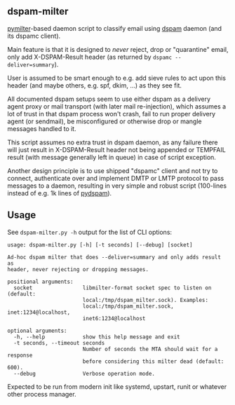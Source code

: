 dspam-milter
--------------------

[pymilter](http://www.bmsi.com/python/milter.html)-based daemon script to
classify email using [dspam](http://dspam.sourceforge.net/) daemon (and its
dspamc client).

Main feature is that it is designed to *never* reject, drop or "quarantine"
email, only add X-DSPAM-Result header (as returned by `dspamc --deliver=summary`).

User is assumed to be smart enough to e.g. add sieve rules to act upon this
header (and maybe others, e.g. spf, dkim, ...) as they see fit.

All documented dspam setups seem to use either dspam as a delivery agent proxy
or mail transport (with later mail re-injection), which assumes a lot of trust
in that dspam process won't crash, fail to run proper delivery agent (or
sendmail), be misconfigured or otherwise drop or mangle messages handled to it.

This script assumes no extra trust in dspam daemon, as any failure there will
just result in X-DSPAM-Result header not being appended or TEMPFAIL result (with
message generally left in queue) in case of script exception.

Another design principle is to use shipped "dspamc" client and not try to
connect, authenticate over and implement DMTP or LMTP protocol to pass messages
to a daemon, resulting in very simple and robust script (100-lines instead of
e.g. 1k lines of [pydspam](https://github.com/whyscream/pydspam)).


Usage
--------------------

See `dspam-milter.py -h` output for the list of CLI options:

	usage: dspam-milter.py [-h] [-t seconds] [--debug] [socket]

	Ad-hoc dspam milter that does --deliver=summary and only adds result as
	header, never rejecting or dropping messages.

	positional arguments:
	  socket                libmilter-format socket spec to listen on (default:
	                        local:/tmp/dspam_milter.sock). Examples:
	                        local:/tmp/dspam_milter.sock, inet:1234@localhost,
	                        inet6:1234@localhost

	optional arguments:
	  -h, --help            show this help message and exit
	  -t seconds, --timeout seconds
	                        Number of seconds the MTA should wait for a response
	                        before considering this milter dead (default: 600).
	  --debug               Verbose operation mode.

Expected to be run from modern init like systemd, upstart, runit or whatever
other process manager.
